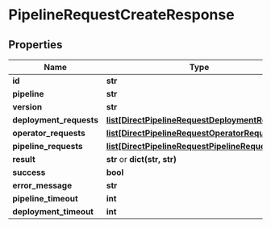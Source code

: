 # PipelineRequestCreateResponse

## Properties
Name | Type | Notes
------------ | ------------- | -------------
**id** | **str** | 
**pipeline** | **str** | [optional] 
**version** | **str** | 
**deployment_requests** | [**list[DirectPipelineRequestDeploymentRequest]**](DirectPipelineRequestDeploymentRequest.md) | 
**operator_requests** | [**list[DirectPipelineRequestOperatorRequest]**](DirectPipelineRequestOperatorRequest.md) | 
**pipeline_requests** | [**list[DirectPipelineRequestPipelineRequest]**](DirectPipelineRequestPipelineRequest.md) | 
**result** | **str** or **dict(str, str)** | [optional] 
**success** | **bool** | 
**error_message** | **str** | [optional] 
**pipeline_timeout** | **int** | [optional] 
**deployment_timeout** | **int** | [optional] 


